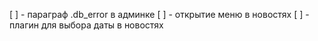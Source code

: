 [ ] - параграф .db_error в админке
[ ] - открытие меню в новостях
[ ] - плагин для выбора даты в новостях